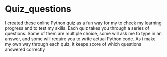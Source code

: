 # Quiz_questions

I created these online Python quiz as a fun way for my to check my learning progress and to test my skills. Each quiz takes you through a series of questions. Some of them are multiple choice, some will ask me to type in an answer, and some will require you to write actual Python code. As i make my own way through each quiz, it keeps score of which questions answered correctly
